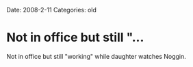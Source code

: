 Date: 2008-2-11
Categories: old

# Not in office but still "...

Not in office but still &quot;working&quot; while daughter watches Noggin.
